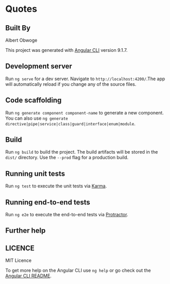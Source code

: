 # Quotes
## Built By 
Albert Obwoge

This project was generated with [Angular CLI](https://github.com/angular/angular-cli) version 9.1.7.

## Development server

Run `ng serve` for a dev server. Navigate to `http://localhost:4200/`.The app will automatically reload if you change any of the source files.

## Code scaffolding

Run `ng generate component component-name` to generate a new component. You can also use `ng generate directive|pipe|service|class|guard|interface|enum|module`.

## Build

Run `ng build` to build the project. The build artifacts will be stored in the `dist/` directory. Use the `--prod` flag for a production build.

## Running unit tests

Run `ng test` to execute the unit tests via [Karma](https://albert-beg.github.io/QUOTE/).

## Running end-to-end tests
Run `ng e2e` to execute the end-to-end tests via [Protractor](http://www.protractortest.org/).

## Further help

## LICENCE
MIT Licence

To get more help on the Angular CLI use `ng help` or go check out the [Angular CLI README](https://github.com/angular/angular-cli/blob/master/README.md).
